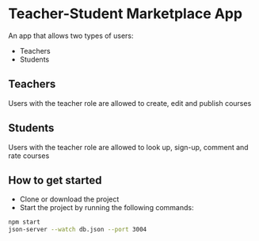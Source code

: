 # Teacher-Student Marketplace App

An app that allows two types of users: 
- Teachers 
- Students

## Teachers
Users with the teacher role are allowed to create, edit and publish courses

## Students

Users with the teacher role are allowed to look up, sign-up, comment and rate courses

## How to get started

- Clone or download the project
- Start the project by running the following commands:

```sh
npm start
json-server --watch db.json --port 3004
```
